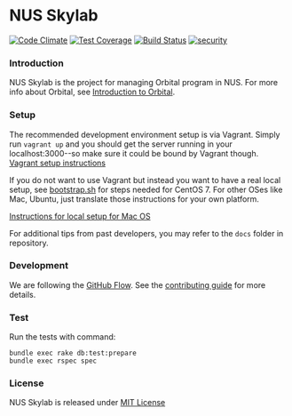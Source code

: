 NUS Skylab
========================================================

[![Code Climate](https://codeclimate.com/github/nusskylab/nusskylab/badges/gpa.svg)](https://codeclimate.com/github/nusskylab/nusskylab) [![Test Coverage](https://codeclimate.com/github/nusskylab/nusskylab/badges/coverage.svg)](https://codeclimate.com/github/nusskylab/nusskylab/coverage) [![Build Status](https://travis-ci.org/nusskylab/nusskylab.svg?branch=iss77)](https://travis-ci.org/nusskylab/nusskylab) [![security](https://hakiri.io/github/nusskylab/nusskylab/master.svg)](https://hakiri.io/github/nusskylab/nusskylab/master)

### Introduction

NUS Skylab is the project for managing Orbital program in NUS. For more info about Orbital, see [Introduction to Orbital](https://github.com/nusskylab/nusskylab/blob/master/docs/orbital.md).

### Setup

The recommended development environment setup is via Vagrant. Simply run `vagrant up` and you should get the server running in your localhost:3000--so make sure it could be bound by Vagrant though. [Vagrant setup instructions](https://github.com/nusskylab/nusskylab/wiki/Developing-NUSSkylab-with-Vagrant)

If you do not want to use Vagrant but instead you want to have a real local setup, see [bootstrap.sh](./bootstrap.sh) for steps needed for CentOS 7. For other OSes like Mac, Ubuntu, just translate those instructions for your own platform.

[Instructions for local setup for Mac OS](https://github.com/nusskylab/nusskylab/wiki/Local-Installations-(Non-Vagrant))

For additional tips from past developers, you may refer to the `docs` folder in repository.  

### Development

We are following the [GitHub Flow](https://docs.github.com/en/get-started/quickstart/github-flow). See the [contributing guide](./docs/contributing_guide.md) for more details.

### Test

Run the tests with command:

```
bundle exec rake db:test:prepare
bundle exec rspec spec
```

### License

NUS Skylab is released under [MIT License](./LICENSE)
